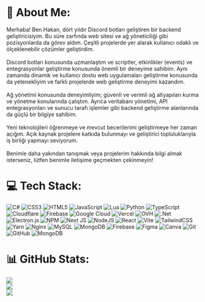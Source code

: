 # 💫 About Me:
Merhaba! Ben Hakan, dört yıldır Discord botları geliştiren bir backend geliştiricisiyim. Bu süre zarfında web sitesi ve ağ yöneticiliği gibi pozisyonlarda da görev aldım. Çeşitli projelerde yer alarak kullanıcı odaklı ve ölçeklenebilir çözümler geliştirdim.<br><br>Discord botları konusunda uzmanlaştım ve scriptler, etkinlikler (events) ve entegrasyonlar geliştirme konusunda önemli bir deneyime sahibim. Aynı zamanda dinamik ve kullanıcı dostu web uygulamaları geliştirme konusunda da yetenekliyim ve farklı projelerde web geliştirme deneyimi kazandım.<br><br>Ağ yönetimi konusunda deneyimliyim; güvenli ve verimli ağ altyapıları kurma ve yönetme konularında çalıştım. Ayrıca veritabanı yönetimi, API entegrasyonları ve sunucu tarafı işlemler gibi backend geliştirme alanlarında da güçlü bir bilgiye sahibim.<br><br>Yeni teknolojileri öğrenmeye ve mevcut becerilerimi geliştirmeye her zaman açığım. Açık kaynak projelere katkıda bulunmayı ve geliştirici topluluklarıyla iş birliği yapmayı seviyorum.<br><br>Benimle daha yakından tanışmak veya projelerim hakkında bilgi almak isterseniz, lütfen benimle iletişime geçmekten çekinmeyin!


# 💻 Tech Stack:
![C#](https://img.shields.io/badge/c%23-%23239120.svg?style=flat&logo=csharp&logoColor=white) ![CSS3](https://img.shields.io/badge/css3-%231572B6.svg?style=flat&logo=css3&logoColor=white) ![HTML5](https://img.shields.io/badge/html5-%23E34F26.svg?style=flat&logo=html5&logoColor=white) ![JavaScript](https://img.shields.io/badge/javascript-%23323330.svg?style=flat&logo=javascript&logoColor=%23F7DF1E) ![Lua](https://img.shields.io/badge/lua-%232C2D72.svg?style=flat&logo=lua&logoColor=white) ![Python](https://img.shields.io/badge/python-3670A0?style=flat&logo=python&logoColor=ffdd54) ![TypeScript](https://img.shields.io/badge/typescript-%23007ACC.svg?style=flat&logo=typescript&logoColor=white) ![Cloudflare](https://img.shields.io/badge/Cloudflare-F38020?style=flat&logo=Cloudflare&logoColor=white) ![Firebase](https://img.shields.io/badge/firebase-%23039BE5.svg?style=flat&logo=firebase) ![Google Cloud](https://img.shields.io/badge/GoogleCloud-%234285F4.svg?style=flat&logo=google-cloud&logoColor=white) ![Vercel](https://img.shields.io/badge/vercel-%23000000.svg?style=flat&logo=vercel&logoColor=white) ![OVH](https://img.shields.io/badge/ovh-%23123F6D.svg?style=flat&logo=ovh&logoColor=#123F6D) ![.Net](https://img.shields.io/badge/.NET-5C2D91?style=flat&logo=.net&logoColor=white) ![Electron.js](https://img.shields.io/badge/Electron-191970?style=flat&logo=Electron&logoColor=white) ![NPM](https://img.shields.io/badge/NPM-%23CB3837.svg?style=flat&logo=npm&logoColor=white) ![Next JS](https://img.shields.io/badge/Next-black?style=flat&logo=next.js&logoColor=white) ![NodeJS](https://img.shields.io/badge/node.js-6DA55F?style=flat&logo=node.js&logoColor=white) ![React](https://img.shields.io/badge/react-%2320232a.svg?style=flat&logo=react&logoColor=%2361DAFB) ![Vite](https://img.shields.io/badge/vite-%23646CFF.svg?style=flat&logo=vite&logoColor=white) ![TailwindCSS](https://img.shields.io/badge/tailwindcss-%2338B2AC.svg?style=flat&logo=tailwind-css&logoColor=white) ![Yarn](https://img.shields.io/badge/yarn-%232C8EBB.svg?style=flat&logo=yarn&logoColor=white) ![Nginx](https://img.shields.io/badge/nginx-%23009639.svg?style=flat&logo=nginx&logoColor=white) ![MySQL](https://img.shields.io/badge/mysql-4479A1.svg?style=flat&logo=mysql&logoColor=white) ![MongoDB](https://img.shields.io/badge/MongoDB-%234ea94b.svg?style=flat&logo=mongodb&logoColor=white) ![Firebase](https://img.shields.io/badge/firebase-a08021?style=flat&logo=firebase&logoColor=ffcd34) ![Figma](https://img.shields.io/badge/figma-%23F24E1E.svg?style=flat&logo=figma&logoColor=white) ![Canva](https://img.shields.io/badge/Canva-%2300C4CC.svg?style=flat&logo=Canva&logoColor=white) ![Git](https://img.shields.io/badge/git-%23F05033.svg?style=flat&logo=git&logoColor=white) ![GitHub](https://img.shields.io/badge/github-%23121011.svg?style=flat&logo=github&logoColor=white) ![MongoDB](https://img.shields.io/badge/MongoDB-%234ea94b.svg?style=flat&logo=mongodb&logoColor=white)
# 📊 GitHub Stats:
![](https://github-readme-stats.vercel.app/api?username=hakanpdev&theme=dark&hide_border=false&include_all_commits=false&count_private=false)<br/>
![](https://nirzak-streak-stats.vercel.app/?user=hakanpdev&theme=dark&hide_border=false)<br/>
![](https://github-readme-stats.vercel.app/api/top-langs/?username=hakanpdev&theme=dark&hide_border=false&include_all_commits=false&count_private=false&layout=compact)

